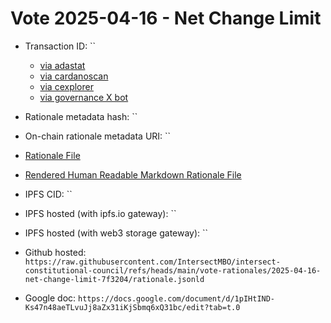 
# Vote 2025-04-16 - Net Change Limit

- Transaction ID: ``
  - [via adastat]()
  - [via cardanoscan]()
  - [via cexplorer]()
  - [via governance X bot]()

- Rationale metadata hash: ``
- On-chain rationale metadata URI: ``

- [Rationale File](./rationale.jsonld)
- [Rendered Human Readable Markdown Rationale File](./rationale.jsonld.md)

- IPFS CID: ``
- IPFS hosted (with ipfs.io gateway): ``
- IPFS hosted (with web3 storage gateway): ``

- Github hosted: `https://raw.githubusercontent.com/IntersectMBO/intersect-constitutional-council/refs/heads/main/vote-rationales/2025-04-16-net-change-limit-7f3204/rationale.jsonld`
- Google doc: `https://docs.google.com/document/d/1pIHtIND-Ks47n48aeTLvuJj8aZx31iKjSbmq6xQ31bc/edit?tab=t.0`

